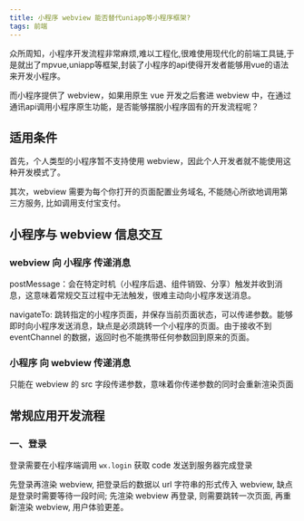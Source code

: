 ```yaml
---
title: 小程序 webview 能否替代uniapp等小程序框架?
tags: 前端
---
```


众所周知，小程序开发流程非常麻烦,难以工程化,很难使用现代化的前端工具链,于是就出了mpvue,uniapp等框架,封装了小程序的api使得开发者能够用vue的语法来开发小程序。

而小程序提供了 webview，如果用原生 vue 开发之后套进 webview 中，在通过通讯api调用小程序原生功能，是否能够摆脱小程序固有的开发流程呢？

## 适用条件
首先，个人类型的小程序暂不支持使用 webview，因此个人开发者就不能使用这种开发模式了。

其次，webview 需要为每个你打开的页面配置业务域名, 不能随心所欲地调用第三方服务, 比如调用支付宝支付。

## 小程序与 webview 信息交互

### webview 向 小程序 传递消息

postMessage：会在特定时机（小程序后退、组件销毁、分享）触发并收到消息，这意味着常规交互过程中无法触发，很难主动向小程序发送消息。

navigateTo: 跳转指定的小程序页面，并保存当前页面状态，可以传递参数。能够即时向小程序发送消息，缺点是必须跳转一个小程序的页面。由于接收不到 eventChannel 的数据，返回时也不能携带任何参数回到原来的页面。

### 小程序 向 webview 传递消息

只能在 webview 的 src 字段传递参数，意味着你传递参数的同时会重新渲染页面

## 常规应用开发流程

### 一、登录

登录需要在小程序端调用 `wx.login` 获取 code 发送到服务器完成登录

先登录再渲染 webview, 把登录后的数据以 url 字符串的形式传入 webview, 缺点是登录时需要等待一段时间; 先渲染 webview 再登录, 则需要跳转一次页面, 再重新渲染 webview, 用户体验更差。

